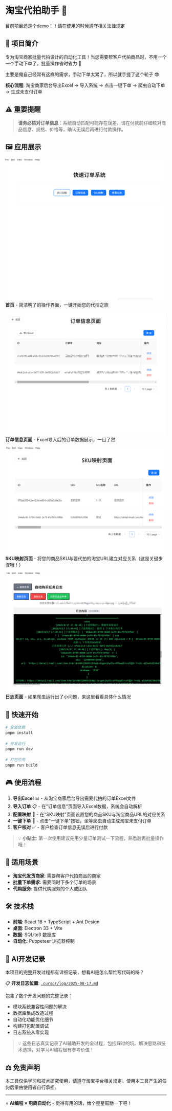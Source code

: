 # 淘宝代拍助手 🛒

目前项目还是个demo！！请在使用的时候遵守相关法律规定

## 📖 项目简介

专为淘宝商家批量代拍设计的自动化工具！当您需要帮客户代拍商品时，不用一个一个手动下单了，批量操作省时省力 💪

主要是俺自己经常有这样的需求，手动下单太累了，所以就手搓了这个轮子 😎

**核心流程**: 淘宝商家后台导出Excel → 导入系统 → 点击一键下单 → 爬虫自动下单 → 生成未支付订单

## ⚠️ 重要提醒

> **请务必核对订单信息**：系统自动匹配可能存在误差，请在付款前仔细核对商品信息、规格、价格等，确认无误后再进行付款操作。

## 🖼️ 应用展示

![首页界面](image.png)
**首页** - 简洁明了的操作界面，一键开始您的代拍之旅

![订单信息页面](image-1.png)
**订单信息页面** - Excel导入后的订单数据展示，一目了然

![SKU映射页面](image-2.png)
**SKU映射页面** - 将您的商品SKU与要代拍的淘宝URL建立对应关系（这是关键步骤哦！）

![日志查看页面](image-3.png)
**日志页面** - 如果爬虫运行出了小问题，来这里看看具体什么情况

## 🚀 快速开始

```bash
# 安装依赖
pnpm install

# 开发运行
pnpm run dev

# 打包应用
pnpm run build
```

## 🎮 使用流程

1. **导出Excel** 📊 - 从淘宝商家后台导出需要代拍的订单Excel文件
2. **导入订单** 📋 - 在"订单信息"页面导入Excel数据，系统会自动解析
3. **配置映射** 🔗 - 在"SKU映射"页面设置您的商品SKU与淘宝商品URL的对应关系
4. **一键下单** 🚀 - 点击"一键下单"按钮，坐等爬虫自动生成淘宝未支付订单
5. **客户核对** ✅ - 客户检查订单信息无误后进行付款

> 💡 **小贴士**: 第一次使用建议先用少量订单测试一下流程，熟悉后再批量操作哦！

## 🎯 适用场景

- **淘宝代发货商家**: 需要帮客户代拍商品的商家
- **批量下单需求**: 需要同时下多个订单的场景  
- **代购服务**: 提供代购服务的个人或团队

## 🛠️ 技术栈

- **前端**: React 18 + TypeScript + Ant Design
- **桌面**: Electron 33 + Vite
- **数据**: SQLite3 数据库
- **自动化**: Puppeteer 浏览器控制

## 🤖 AI开发记录

本项目的完整开发过程都有详细记录，想看AI是怎么帮忙写代码的吗？

📋 **开发日志位置**: [`.cursor/log/2025-08-17.md`](./.cursor/log/2025-08-17.md)

包含了数个开发问题的完整记录：
- 模块系统兼容性问题的解决
- 数据库集成改造过程  
- 自动化功能优化细节
- 构建打包配置调试
- 日志系统从零实现

> 💡 这些日志真实记录了AI辅助开发的全过程，包括踩过的坑、解决思路和技术选择，对学习AI编程很有参考价值！

## ⚖️ 免责声明

本工具仅供学习和技术研究使用，请遵守淘宝平台相关规定。使用本工具产生的任何后果由使用者自行承担。

---

⭐ **AI编程 × 电商自动化** - 觉得有用的话，给个星星鼓励一下吧！ 
